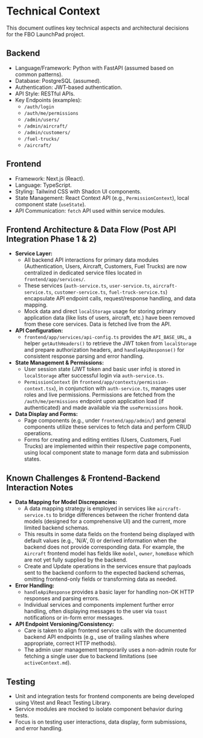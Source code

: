 # Technical Context

This document outlines key technical aspects and architectural decisions for the FBO LaunchPad project.

## Backend
*   Language/Framework: Python with FastAPI (assumed based on common patterns).
*   Database: PostgreSQL (assumed).
*   Authentication: JWT-based authentication.
*   API Style: RESTful APIs.
*   Key Endpoints (examples):
    *   `/auth/login`
    *   `/auth/me/permissions`
    *   `/admin/users/`
    *   `/admin/aircraft/`
    *   `/admin/customers/`
    *   `/fuel-trucks/`
    *   `/aircraft/`

## Frontend
*   Framework: Next.js (React).
*   Language: TypeScript.
*   Styling: Tailwind CSS with Shadcn UI components.
*   State Management: React Context API (e.g., `PermissionContext`), local component state (`useState`).
*   API Communication: `fetch` API used within service modules.

## Frontend Architecture & Data Flow (Post API Integration Phase 1 & 2)

*   **Service Layer:**
    *   All backend API interactions for primary data modules (Authentication, Users, Aircraft, Customers, Fuel Trucks) are now centralized in dedicated service files located in `frontend/app/services/`.
    *   These services (`auth-service.ts`, `user-service.ts`, `aircraft-service.ts`, `customer-service.ts`, `fuel-truck-service.ts`) encapsulate API endpoint calls, request/response handling, and data mapping.
    *   Mock data and direct `localStorage` usage for storing primary application data (like lists of users, aircraft, etc.) have been removed from these core services. Data is fetched live from the API.
*   **API Configuration:**
    *   `frontend/app/services/api-config.ts` provides the `API_BASE_URL`, a helper `getAuthHeaders()` to retrieve the JWT token from `localStorage` and prepare authorization headers, and `handleApiResponse()` for consistent response parsing and error handling.
*   **State Management & Permissions:**
    *   User session state (JWT token and basic user info) is stored in `localStorage` after successful login via `auth-service.ts`.
    *   `PermissionContext` (in `frontend/app/contexts/permission-context.tsx`), in conjunction with `auth-service.ts`, manages user roles and live permissions. Permissions are fetched from the `/auth/me/permissions` endpoint upon application load (if authenticated) and made available via the `usePermissions` hook.
*   **Data Display and Forms:**
    *   Page components (e.g., under `frontend/app/admin/`) and general components utilize these services to fetch data and perform CRUD operations.
    *   Forms for creating and editing entities (Users, Customers, Fuel Trucks) are implemented within their respective page components, using local component state to manage form data and submission states.

## Known Challenges & Frontend-Backend Interaction Notes

*   **Data Mapping for Model Discrepancies:**
    *   A data mapping strategy is employed in services like `aircraft-service.ts` to bridge differences between the richer frontend data models (designed for a comprehensive UI) and the current, more limited backend schemas.
    *   This results in some data fields on the frontend being displayed with default values (e.g., 'N/A', 0) or derived information when the backend does not provide corresponding data. For example, the `Aircraft` frontend model has fields like `model`, `owner`, `homeBase` which are not yet fully supplied by the backend.
    *   Create and Update operations in the services ensure that payloads sent to the backend conform to the expected backend schemas, omitting frontend-only fields or transforming data as needed.
*   **Error Handling:**
    *   `handleApiResponse` provides a basic layer for handling non-OK HTTP responses and parsing errors.
    *   Individual services and components implement further error handling, often displaying messages to the user via `toast` notifications or in-form error messages.
*   **API Endpoint Versioning/Consistency:**
    *   Care is taken to align frontend service calls with the documented backend API endpoints (e.g., use of trailing slashes where appropriate, correct HTTP methods).
    *   The admin user management temporarily uses a non-admin route for fetching a single user due to backend limitations (see `activeContext.md`).

## Testing
*   Unit and integration tests for frontend components are being developed using Vitest and React Testing Library.
*   Service modules are mocked to isolate component behavior during tests.
*   Focus is on testing user interactions, data display, form submissions, and error handling.
